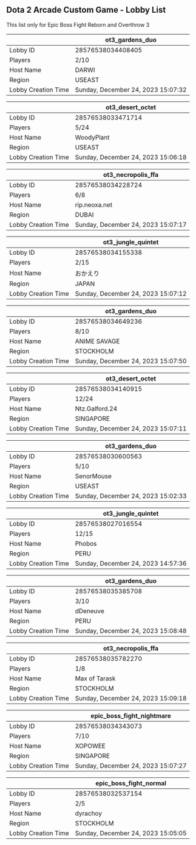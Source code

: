 ## Dota 2 Arcade Custom Game - Lobby List

This list only for Epic Boss Fight Reborn and Overthrow 3

|  | ot3_gardens_duo |
| ------ | ------ |
| Lobby ID | 28576538034408405 |
| Players | 2/10 |
| Host Name | DARWI |
| Region | USEAST |
| Lobby Creation Time | Sunday, December 24, 2023 15:07:32 |


|  | ot3_desert_octet |
| ------ | ------ |
| Lobby ID | 28576538033471714 |
| Players | 5/24 |
| Host Name | WoodyPlant |
| Region | USEAST |
| Lobby Creation Time | Sunday, December 24, 2023 15:06:18 |


|  | ot3_necropolis_ffa |
| ------ | ------ |
| Lobby ID | 28576538034228724 |
| Players | 6/8 |
| Host Name | rip.neoxa.net |
| Region | DUBAI |
| Lobby Creation Time | Sunday, December 24, 2023 15:07:17 |


|  | ot3_jungle_quintet |
| ------ | ------ |
| Lobby ID | 28576538034155338 |
| Players | 2/15 |
| Host Name | おかえり |
| Region | JAPAN |
| Lobby Creation Time | Sunday, December 24, 2023 15:07:12 |


|  | ot3_gardens_duo |
| ------ | ------ |
| Lobby ID | 28576538034649236 |
| Players | 8/10 |
| Host Name | ANIME SAVAGE |
| Region | STOCKHOLM |
| Lobby Creation Time | Sunday, December 24, 2023 15:07:50 |


|  | ot3_desert_octet |
| ------ | ------ |
| Lobby ID | 28576538034140915 |
| Players | 12/24 |
| Host Name | Ntz.Galford.24 |
| Region | SINGAPORE |
| Lobby Creation Time | Sunday, December 24, 2023 15:07:11 |


|  | ot3_gardens_duo |
| ------ | ------ |
| Lobby ID | 28576538030600563 |
| Players | 5/10 |
| Host Name | SenorMouse |
| Region | USEAST |
| Lobby Creation Time | Sunday, December 24, 2023 15:02:33 |


|  | ot3_jungle_quintet |
| ------ | ------ |
| Lobby ID | 28576538027016554 |
| Players | 12/15 |
| Host Name | Phobos |
| Region | PERU |
| Lobby Creation Time | Sunday, December 24, 2023 14:57:36 |


|  | ot3_gardens_duo |
| ------ | ------ |
| Lobby ID | 28576538035385708 |
| Players | 3/10 |
| Host Name | dDeneuve |
| Region | PERU |
| Lobby Creation Time | Sunday, December 24, 2023 15:08:48 |


|  | ot3_necropolis_ffa |
| ------ | ------ |
| Lobby ID | 28576538035782270 |
| Players | 1/8 |
| Host Name | Max of Tarask |
| Region | STOCKHOLM |
| Lobby Creation Time | Sunday, December 24, 2023 15:09:18 |


|  | epic_boss_fight_nightmare |
| ------ | ------ |
| Lobby ID | 28576538034343073 |
| Players | 7/10 |
| Host Name | XOPOWEE |
| Region | SINGAPORE |
| Lobby Creation Time | Sunday, December 24, 2023 15:07:27 |


|  | epic_boss_fight_normal |
| ------ | ------ |
| Lobby ID | 28576538032537154 |
| Players | 2/5 |
| Host Name | dyrachoy |
| Region | STOCKHOLM |
| Lobby Creation Time | Sunday, December 24, 2023 15:05:05 |



